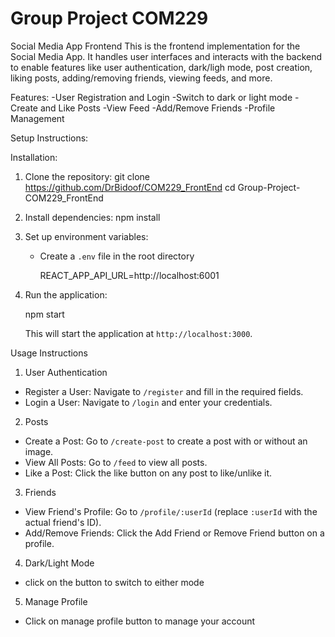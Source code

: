 # Group Project COM229
Social Media App Frontend
This is the frontend implementation for the Social Media App. It handles user interfaces and interacts with the backend to enable features like user authentication, dark/ligh mode, post creation, liking posts, adding/removing friends, viewing feeds, and more. 

Features:
-User Registration and Login
-Switch to dark or light mode
-Create and Like Posts
-View Feed
-Add/Remove Friends
-Profile Management

Setup Instructions:



Installation:
1. Clone the repository:
   git clone <https://github.com/DrBidoof/COM229_FrontEnd>
   cd Group-Project-COM229_FrontEnd
   

2. Install dependencies:
    npm install

3. Set up environment variables:
   - Create a `.env` file in the root directory 
    
     REACT_APP_API_URL=http://localhost:6001
 

4. Run the application:
 
   npm start


   This will start the application at `http://localhost:3000`.


Usage Instructions

1. User Authentication
- Register a User: Navigate to `/register` and fill in the required fields.
- Login a User: Navigate to `/login` and enter your credentials.

2. Posts
- Create a Post: Go to `/create-post` to create a post with or without an image.
- View All Posts: Go to `/feed` to view all posts.
- Like a Post: Click the like button on any post to like/unlike it.

3. Friends
- View Friend's Profile: Go to `/profile/:userId` (replace `:userId` with the actual friend's ID).
- Add/Remove Friends: Click the Add Friend or Remove Friend button on a profile.

4. Dark/Light Mode
- click on the button to switch to either mode

5. Manage Profile
- Click on manage profile button to manage your account
